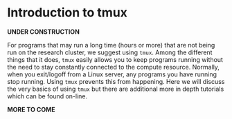 # Introduction to tmux

**UNDER CONSTRUCTION**

For programs that may run a long time (hours or more) that are not being run on the research cluster, we suggest using `tmux`.  Among 
the different things that it does, `tmux` easily allows you to keep programs running without the need to stay constantly connected to the 
compute resource.  Normally, when you exit/logoff from a Linux server, any programs you have running stop running.  Using `tmux` prevents this
from happening.  Here we will discuss the very basics of using `tmux` but there are additional more in depth tutorials which can be found 
on-line.

**MORE TO COME**